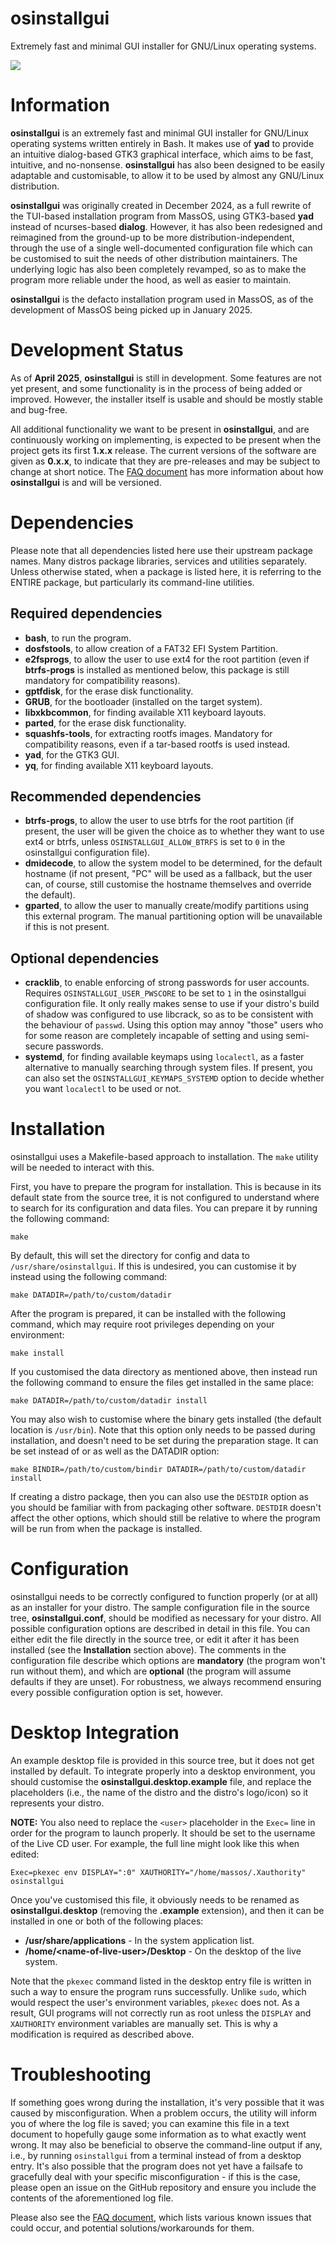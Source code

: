 # osinstallgui
Extremely fast and minimal GUI installer for GNU/Linux operating systems.

![](osinstallgui.png)

# Information
**osinstallgui** is an extremely fast and minimal GUI installer for GNU/Linux
operating systems written entirely in Bash. It makes use of **yad** to provide
an intuitive dialog-based GTK3 graphical interface, which aims to be fast,
intuitive, and no-nonsense. **osinstallgui** has also been designed to be
easily adaptable and customisable, to allow it to be used by almost any
GNU/Linux distribution.

**osinstallgui** was originally created in December 2024, as a full rewrite of
the TUI-based installation program from MassOS, using GTK3-based **yad**
instead of ncurses-based **dialog**. However, it has also been redesigned
and reimagined from the ground-up to be more distribution-independent, through
the use of a single well-documented configuration file which can be customised
to suit the needs of other distribution maintainers. The underlying logic has
also been completely revamped, so as to make the program more reliable under
the hood, as well as easier to maintain.

**osinstallgui** is the defacto installation program used in MassOS, as of the
development of MassOS being picked up in January 2025.

# Development Status
As of **April 2025**, **osinstallgui** is still in development. Some features
are not yet present, and some functionality is in the process of being added or
improved. However, the installer itself is usable and should be mostly stable
and bug-free.

All additional functionality we want to be present in **osinstallgui**, and are
continuously working on implementing, is expected to be present when the
project gets its first **1.x.x** release. The current versions of the software
are given as **0.x.x**, to indicate that they are pre-releases and may be
subject to change at short notice. The [FAQ document](FAQ.md) has more
information about how **osinstallgui** is and will be versioned.

# Dependencies
Please note that all dependencies listed here use their upstream package names.
Many distros package libraries, services and utilities separately. Unless
otherwise stated, when a package is listed here, it is referring to the ENTIRE
package, but particularly its command-line utilities.

## Required dependencies
- **bash**, to run the program.
- **dosfstools**, to allow creation of a FAT32 EFI System Partition.
- **e2fsprogs**, to allow the user to use ext4 for the root partition (even if
  **btrfs-progs** is installed as mentioned below, this package is still
  mandatory for compatibility reasons).
- **gptfdisk**, for the erase disk functionality.
- **GRUB**, for the bootloader (installed on the target system).
- **libxkbcommon**, for finding available X11 keyboard layouts.
- **parted**, for the erase disk functionality.
- **squashfs-tools**, for extracting rootfs images. Mandatory for compatibility
  reasons, even if a tar-based rootfs is used instead.
- **yad**, for the GTK3 GUI.
- **yq**, for finding available X11 keyboard layouts.

## Recommended dependencies
- **btrfs-progs**, to allow the user to use btrfs for the root partition (if
  present, the user will be given the choice as to whether they want to use
  ext4 or btrfs, unless `OSINSTALLGUI_ALLOW_BTRFS` is set to `0` in the
  osinstallgui configuration file).
- **dmidecode**, to allow the system model to be determined, for the default
  hostname (if not present, "PC" will be used as a fallback, but the user can,
  of course, still customise the hostname themselves and override the default).
- **gparted**, to allow the user to manually create/modify partitions using
  this external program. The manual partitioning option will be unavailable if
  this is not present.

## Optional dependencies
- **cracklib**, to enable enforcing of strong passwords for user accounts.
  Requires `OSINSTALLGUI_USER_PWSCORE` to be set to `1` in the osinstallgui
  configuration file. It only really makes sense to use if your distro's build
  of shadow was configured to use libcrack, so as to be consistent with the
  behaviour of `passwd`. Using this option may annoy "those" users who for some
  reason are completely incapable of setting and using semi-secure passwords.
- **systemd**, for finding available keymaps using `localectl`, as a faster
  alternative to manually searching through system files. If present, you can
  also set the `OSINSTALLGUI_KEYMAPS_SYSTEMD` option to decide whether you want
  `localectl` to be used or not.

# Installation
osinstallgui uses a Makefile-based approach to installation. The `make` utility
will be needed to interact with this.

First, you have to prepare the program for installation. This is because in its
default state from the source tree, it is not configured to understand where to
search for its configuration and data files. You can prepare it by running the
following command:
```
make
```
By default, this will set the directory for config and data to
`/usr/share/osinstallgui`. If this is undesired, you can customise it by
instead using the following command:
```
make DATADIR=/path/to/custom/datadir
```
After the program is prepared, it can be installed with the following command,
which may require root privileges depending on your environment:
```
make install
```
If you customised the data directory as mentioned above, then instead run the
following command to ensure the files get installed in the same place:
```
make DATADIR=/path/to/custom/datadir install
```
You may also wish to customise where the binary gets installed (the default
location is `/usr/bin`). Note that this option only needs to be passed during
installation, and doesn't need to be set during the preparation stage. It can
be set instead of or as well as the DATADIR option:
```
make BINDIR=/path/to/custom/bindir DATADIR=/path/to/custom/datadir install
```
If creating a distro package, then you can also use the `DESTDIR` option as you
should be familiar with from packaging other software. `DESTDIR` doesn't affect
the other options, which should still be relative to where the program will
be run from when the package is installed.

# Configuration
osinstallgui needs to be correctly configured to function properly (or at all)
as an installer for your distro. The sample configuration file in the source
tree, **osinstallgui.conf**, should be modified as necessary for your distro.
All possible configuration options are described in detail in this file. You
can either edit the file directly in the source tree, or edit it after it has
been installed (see the **Installation** section above). The comments in the
configuration file describe which options are **mandatory** (the program won't
run without them), and which are **optional** (the program will assume defaults
if they are unset). For robustness, we always recommend ensuring every possible
configuration option is set, however.

# Desktop Integration
An example desktop file is provided in this source tree, but it does not get
installed by default. To integrate properly into a desktop environment, you
should customise the **osinstallgui.desktop.example** file, and replace the
placeholders (i.e., the name of the distro and the distro's logo/icon) so it
represents your distro.

**NOTE:** You also need to replace the `<user>` placeholder in the `Exec=` line
in order for the program to launch properly. It should be set to the username
of the Live CD user. For example, the full line might look like this when
edited:
```
Exec=pkexec env DISPLAY=":0" XAUTHORITY="/home/massos/.Xauthority" osinstallgui
```

Once you've customised this file, it obviously needs to be renamed as
**osinstallgui.desktop** (removing the **.example** extension), and then it can
be installed in one or both of the following places:

- **/usr/share/applications** - In the system application list.
- **/home/\<name-of-live-user>/Desktop** - On the desktop of the live system.

Note that the `pkexec` command listed in the desktop entry file is written in
such a way to ensure the program runs successfully. Unlike `sudo`, which would
respect the user's environment variables, `pkexec` does not. As a result, GUI
programs will not correctly run as root unless the `DISPLAY` and `XAUTHORITY`
environment variables are manually set. This is why a modification is required
as described above.

# Troubleshooting
If something goes wrong during the installation, it's very possible that it was
caused by misconfiguration. When a problem occurs, the utility will inform you
of where the log file is saved; you can examine this file in a text document to
hopefully gauge some information as to what exactly went wrong. It may also be
beneficial to observe the command-line output if any, i.e., by running
`osinstallgui` from a terminal instead of from a desktop entry. It's also
possible that the program does not yet have a failsafe to gracefully deal with
your specific misconfiguration - if this is the case, please open an issue on
the GitHub repository and ensure you include the contents of the aforementioned
log file.

Please also see the [FAQ document](FAQ.md), which lists various known issues
that could occur, and potential solutions/workarounds for them.
